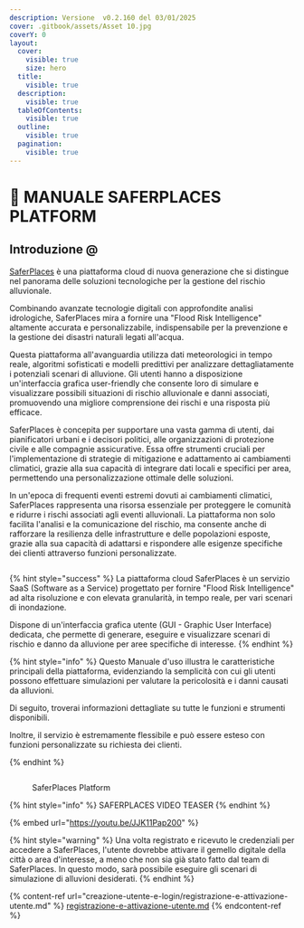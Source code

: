 ```yaml
---
description: Versione  v0.2.160 del 03/01/2025
cover: .gitbook/assets/Asset 10.jpg
coverY: 0
layout:
  cover:
    visible: true
    size: hero
  title:
    visible: true
  description:
    visible: true
  tableOfContents:
    visible: true
  outline:
    visible: true
  pagination:
    visible: true
---
```


# 👋 MANUALE SAFERPLACES PLATFORM

## Introduzione @

[SaferPlaces](https://www.saferplaeces.co) è una piattaforma cloud di nuova generazione che si distingue nel panorama delle soluzioni tecnologiche per la gestione del rischio alluvionale.&#x20;

Combinando avanzate tecnologie digitali con approfondite analisi idrologiche, SaferPlaces mira a fornire una "Flood Risk Intelligence" altamente accurata e personalizzabile, indispensabile per la prevenzione e la gestione dei disastri naturali legati all'acqua.

Questa piattaforma all'avanguardia utilizza dati meteorologici in tempo reale, algoritmi sofisticati e modelli predittivi per analizzare dettagliatamente i potenziali scenari di alluvione. Gli utenti hanno a disposizione un'interfaccia grafica user-friendly che consente loro di simulare e visualizzare possibili situazioni di rischio alluvionale e danni associati, promuovendo una migliore comprensione dei rischi e una risposta più efficace.

SaferPlaces è concepita per supportare una vasta gamma di utenti, dai pianificatori urbani e i decisori politici, alle organizzazioni di protezione civile e alle compagnie assicurative. Essa offre strumenti cruciali per l'implementazione di strategie di mitigazione e adattamento ai cambiamenti climatici, grazie alla sua capacità di integrare dati locali e specifici per area, permettendo una personalizzazione ottimale delle soluzioni.

In un'epoca di frequenti eventi estremi dovuti ai cambiamenti climatici, SaferPlaces rappresenta una risorsa essenziale per proteggere le comunità e ridurre i rischi associati agli eventi alluvionali. La piattaforma non solo facilita l'analisi e la comunicazione del rischio, ma consente anche di rafforzare la resilienza delle infrastrutture e delle popolazioni esposte, grazie alla sua capacità di adattarsi e rispondere alle esigenze specifiche dei clienti attraverso funzioni personalizzate.

<figure><img src=".gitbook/assets/SaaSvsAPI_aperto.jpg" alt=""><figcaption></figcaption></figure>

{% hint style="success" %}
La piattaforma cloud SaferPlaces è un servizio SaaS (Software as a Service) progettato per fornire "Flood Risk Intelligence" ad alta risoluzione e con elevata granularità, in tempo reale, per vari scenari di inondazione.

Dispone di un'interfaccia grafica utente (GUI - Graphic User Interface) dedicata, che permette di generare, eseguire e visualizzare scenari di rischio e danno da alluvione per aree specifiche di interesse.
{% endhint %}



{% hint style="info" %}
Questo Manuale d'uso illustra le caratteristiche principali della piattaforma, evidenziando la semplicità con cui gli utenti possono effettuare simulazioni per valutare la pericolosità e i danni causati da alluvioni.

Di seguito, troverai informazioni dettagliate su tutte le funzioni e strumenti disponibili.

Inoltre, il servizio è estremamente flessibile e può essere esteso con funzioni personalizzate su richiesta dei clienti.


{% endhint %}



<figure><img src=".gitbook/assets/Portatile_3_milano.png" alt=""><figcaption><p>SaferPlaces Platform</p></figcaption></figure>

{% hint style="info" %}
SAFERPLACES VIDEO TEASER&#x20;
{% endhint %}

{% embed url="https://youtu.be/JJK11Pap200" %}

{% hint style="warning" %}
Una volta registrato e ricevuto le credenziali per accedere a SaferPlaces, l'utente dovrebbe attivare il gemello digitale della città o area d'interesse, a meno che non sia già stato fatto dal team di SaferPlaces. In questo modo, sarà possibile eseguire gli scenari di simulazione di alluvioni desiderati.
{% endhint %}



{% content-ref url="creazione-utente-e-login/registrazione-e-attivazione-utente.md" %}
[registrazione-e-attivazione-utente.md](creazione-utente-e-login/registrazione-e-attivazione-utente.md)
{% endcontent-ref %}
